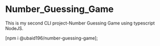 # Number_Guessing_Game
This is my second CLI project-Number Guessing Game using typescript NodeJS.

[npm i @ubaid196/number-guessing-game];
